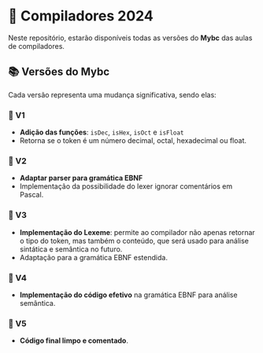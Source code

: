 # 🌟 Compiladores 2024

Neste repositório, estarão disponíveis todas as versões do **Mybc** das aulas de compiladores.

## 📚 Versões do Mybc

Cada versão representa uma mudança significativa, sendo elas:

### 🚀 V1
- **Adição das funções**: `isDec`, `isHex`, `isOct` e `isFloat`
- Retorna se o token é um número decimal, octal, hexadecimal ou float.

### 🚀 V2
- **Adaptar parser para gramática EBNF**
- Implementação da possibilidade do lexer ignorar comentários em Pascal.

### 🚀 V3
- **Implementação do Lexeme**: permite ao compilador não apenas retornar o tipo do token, mas também o conteúdo, que será usado para análise sintática e semântica no futuro.
- Adaptação para a gramática EBNF estendida.

### 🚀 V4
- **Implementação do código efetivo** na gramática EBNF para análise semântica.

### 🚀 V5
- **Código final limpo e comentado**.

